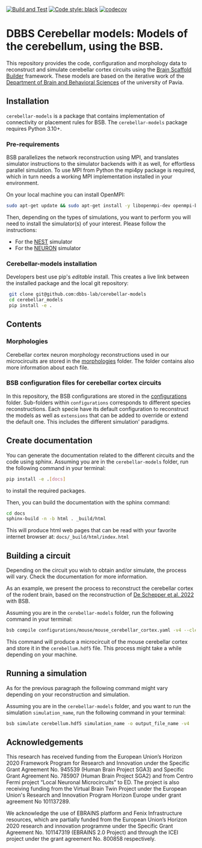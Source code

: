 [![Build and Test](https://github.com/dbbs-lab/cerebellar-models/actions/workflows/integration.yml/badge.svg)](https://github.com/dbbs-lab/cerebellar-models/actions/workflows/integration.yml)
[![Code style: black](https://img.shields.io/badge/code%20style-black-000000.svg)](https://github.com/psf/black)
[![codecov](https://codecov.io/gh/dbbs-lab/cerebellar-models/graph/badge.svg?token=KBEE3D83YQ)](https://codecov.io/gh/dbbs-lab/cerebellar-models)

# DBBS Cerebellar models: Models of the cerebellum, using the BSB.
This repository provides the code, configuration and morphology data to reconstruct and simulate 
cerebellar cortex circuits using the [Brain Scaffold Builder](https://github.com/dbbs-lab/bsb) 
framework. These models are based on the iterative work of the [Department of Brain and Behavioral 
Sciences](https://dbbs.dip.unipv.it/en) of the university of Pavia. 

## Installation
`cerebellar-models` is a package that contains implementation of connectivity or placement rules for BSB.
The `cerebellar-models` package requires Python 3.10+.

### Pre-requirements

BSB parallelizes the network reconstruction using MPI, and translates simulator instructions to 
the simulator backends with it as well, for effortless parallel simulation. 
To use MPI from Python the mpi4py package is required, which in turn needs a working MPI 
implementation installed in your environment.

On your local machine you can install OpenMPI:
```bash
sudo apt-get update && sudo apt-get install -y libopenmpi-dev openmpi-bin
```

Then, depending on the types of simulations, you want to perform you will need to install the 
simulator(s) of your interest. Please follow the instructions:
- For the [NEST](https://nest-simulator.readthedocs.io/en/stable/installation/index.html) simulator
- For the [NEURON](https://nrn.readthedocs.io/en/8.2.4/install/install.html) simulator

### Cerebellar-models installation

Developers best use pip's *editable* install. This creates a live link between the
installed package and the local git repository:

```bash
 git clone git@github.com:dbbs-lab/cerebellar-models
 cd cerebellar_models
 pip install -e .
```

## Contents

### Morphologies
Cerebellar cortex neuron morphology reconstructions used in our microcircuits are stored in the 
[morphologies](https://github.com/dbbs-lab/cerebellar-models/tree/master/configurations) folder. 
The folder contains also more information about each file.

### BSB configuration files for cerebellar cortex circuits
In this repository, the BSB configurations are stored in the 
[configurations](https://github.com/dbbs-lab/cerebellar-models/tree/master/configurations) folder. 
Sub-folders within `configurations` corresponds to different species reconstructions. Each specie 
have its default configuration to reconstruct the models as well as `extensions` that can be added 
to override or extend the default one. This includes the different simulation' paradigms.

## Create documentation

You can generate the documentation related to the different circuits and the code using sphinx.
Assuming you are in the `cerebellar-models` folder, run the following command in your terminal:
```bash
pip install -e .[docs]
````
to install the required packages. 

Then, you can build the documentation with the sphinx command: 
```bash
cd docs
sphinx-build -n -b html . _build/html
```
This will produce html web pages that can be read with your favorite internet browser at: 
`docs/_build/html/index.html`

## Building a circuit

Depending on the circuit you wish to obtain and/or simulate, the process will vary. Check the 
documentation for more information. 

As an example, we present the process to reconstruct the cerebellar cortex of the rodent brain, 
based on the reconstruction of [De Schepper et al. 2022](https://doi.org/10.1038/s42003-022-04213-y) 
with BSB.

Assuming you are in the `cerebellar-models` folder, run the following command in your terminal:
```bash
bsb compile configurations/mouse/mouse_cerebellar_cortex.yaml -v4 --clear
```
This command will produce a microcircuit of the mouse cerebellar cortex and store it in the
`cerebellum.hdf5` file. This process might take a while depending on your machine.

## Running a simulation
As for the previous paragraph the following command might vary depending on your reconstruction and 
simulation. 

Assuming you are in the `cerebellar-models` folder, and you want to run the simulation `simulation_name`, 
run the following command in your terminal:
```bash
bsb simulate cerebellum.hdf5 simulation_name -o output_file_name -v4
```

## Acknowledgements
This research has received funding from the European Union’s Horizon 2020 Framework
Program for Research and Innovation under the Specific Grant Agreement No. 945539
(Human Brain Project SGA3) and Specific Grant Agreement No. 785907 (Human Brain
Project SGA2) and from Centro Fermi project “Local Neuronal Microcircuits” to ED.
The project is also receiving funding from the Virtual Brain Twin Project under the 
European Union's Research and Innovation Program Horizon Europe under grant agreement
No 101137289.

We acknowledge the use of EBRAINS platform and Fenix Infrastructure resources, which are
partially funded from the European Union’s Horizon 2020 research and innovation
programme under the Specific Grant Agreement No. 101147319 (EBRAINS 2.0 Project) and 
through the ICEI project under the grant agreement No. 800858 respectively.
